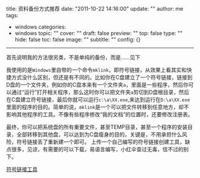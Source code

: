 title: 资料备份方式推荐
date: "2011-10-22 14:16:00"
update: ""
author: me
tags:
- windows
categories:
- windows
topic: ""
cover: ""
draft: false
preview: ""
top: false
type: ""
hide: false
toc: false
image: ""
subtitle: ""
config: {}


---



首先说明我的方法很另类，不是单纯的备份，而是......见下

我使用的是`Windows`里自带的一个命令`mklink`，即符号链接，从效果上看其实和快捷方式没什么区别，但还是有不同的。比如你在C盘建立了一个符号链接，链接到D盘的一个文件夹，例如你的C盘本来有一个文件夹`a`，里面是一些程序，然后你可以通过“运行”打开相关程序，那么这时你可以把文件夹`a`剪切到D盘根目录，然后在C盘建立符号链接，最后你就可以运行`c:\a\XX.exe`,来达到运行在`D:\a\XX.exe`里面的程序的目的。简单的说，`mklink`是一个可以把文件转移到任意地方，却不影响其他程序的工具。不像有些程序修改“我的文档”的位置时，还要修改注册表。

最终，你可以把系统盘的所有重要文件，甚至TEMP目录，甚至一个程序的安装目录，全部转移到其他盘，可以达到为C盘瘦身的目的，关键是，不用承担什么风险，符号链接丢了重新建一个即可。
上传一个自己编写的符号链接创建工具，缺点很多，见谅，有需要的可以下载，易语言编写，小红伞查过无毒，信不过的别下。

[符号链接工具][1]


  [1]: http://www.vdisk.cn/down/index/9012829A4263
